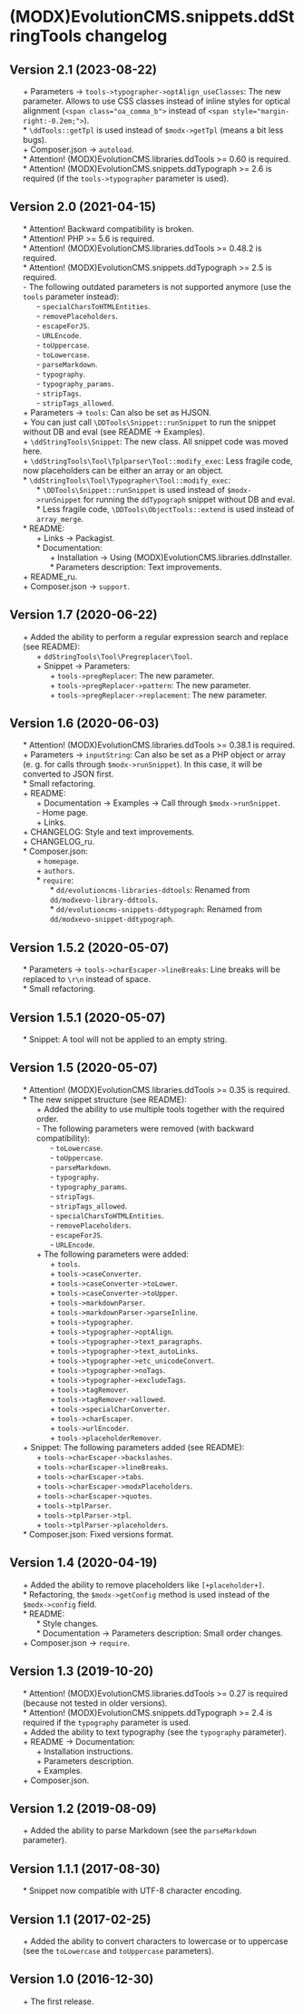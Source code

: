 # (MODX)EvolutionCMS.snippets.ddStringTools changelog


## Version 2.1 (2023-08-22)
* \+ Parameters → `tools->typographer->optAlign_useClasses`: The new parameter. Allows to use CSS classes instead of inline styles for optical alignment (`<span class="oa_comma_b">` instead of `<span style="margin-right:-0.2em;">`).
* \* `\ddTools::getTpl` is used instead of `$modx->getTpl` (means a bit less bugs).
* \+ Composer.json → `autoload`.
* \* Attention! (MODX)EvolutionCMS.libraries.ddTools >= 0.60 is required.
* \* Attention! (MODX)EvolutionCMS.snippets.ddTypograph >= 2.6 is required (if the `tools->typographer` parameter is used).


## Version 2.0 (2021-04-15)
* \* Attention! Backward compatibility is broken.
* \* Attention! PHP >= 5.6 is required.
* \* Attention! (MODX)EvolutionCMS.libraries.ddTools >= 0.48.2 is required.
* \* Attention! (MODX)EvolutionCMS.snippets.ddTypograph >= 2.5 is required.
* \- The following outdated parameters is not supported anymore (use the `tools` parameter instead):
	* \- `specialCharsToHTMLEntities`.
	* \- `removePlaceholders`.
	* \- `escapeForJS`.
	* \- `URLEncode`.
	* \- `toUppercase`.
	* \- `toLowercase`.
	* \- `parseMarkdown`.
	* \- `typography`.
	* \- `typography_params`.
	* \- `stripTags`.
	* \- `stripTags_allowed`.
* \+ Parameters → `tools`: Can also be set as HJSON.
* \+ You can just call `\DDTools\Snippet::runSnippet` to run the snippet without DB and eval (see README → Examples).
* \+ `\ddStringTools\Snippet`: The new class. All snippet code was moved here.
* \+ `\ddStringTools\Tool\Tplparser\Tool::modify_exec`: Less fragile code, now placeholders can be either an array or an object.
* \* `\ddStringTools\Tool\Typographer\Tool::modify_exec`:
	* \* `\DDTools\Snippet::runSnippet` is used instead of `$modx->runSnippet` for running the `ddTypograph` snippet without DB and eval.
	* \* Less fragile code, `\DDTools\ObjectTools::extend` is used instead of `array_merge`.
* \* README:
	* \+ Links → Packagist.
	* \* Documentation:
		* \+ Installation → Using (MODX)EvolutionCMS.libraries.ddInstaller.
		* \* Parameters description: Text improvements.
* \+ README_ru.
* \+ Composer.json → `support`.


## Version 1.7 (2020-06-22)
* \+ Added the ability to perform a regular expression search and replace (see README):
	* \+ `ddStringTools\Tool\Pregreplacer\Tool`.
	* \+ Snippet → Parameters:
		* \+ `tools->pregReplacer`: The new parameter.
		* \+ `tools->pregReplacer->pattern`: The new parameter.
		* \+ `tools->pregReplacer->replacement`: The new parameter.


## Version 1.6 (2020-06-03)
* \* Attention! (MODX)EvolutionCMS.libraries.ddTools >= 0.38.1 is required.
* \+ Parameters → `inputString`: Can also be set as a PHP object or array (e. g. for calls through `$modx->runSnippet`). In this case, it will be converted to JSON first.
* \* Small refactoring.
* \+ README:
	* \+ Documentation → Examples → Call through `$modx->runSnippet`.
	* \- Home page.
	* \+ Links.
* \+ CHANGELOG: Style and text improvements.
* \+ CHANGELOG_ru.
* \* Composer.json:
	* \+ `homepage`.
	* \+ `authors`.
	* \* `require`:
		* \* `dd/evolutioncms-libraries-ddtools`: Renamed from `dd/modxevo-library-ddtools`.
		* \* `dd/evolutioncms-snippets-ddtypograph`: Renamed from `dd/modxevo-snippet-ddtypograph`.


## Version 1.5.2 (2020-05-07)
* \* Parameters → `tools->charEscaper->lineBreaks`: Line breaks will be replaced to `\r\n` instead of space.
* \* Small refactoring.


## Version 1.5.1 (2020-05-07)
* \* Snippet: A tool will not be applied to an empty string.


## Version 1.5 (2020-05-07)
* \* Attention! (MODX)EvolutionCMS.libraries.ddTools >= 0.35 is required.
* \* The new snippet structure (see README):
	* \+ Added the ability to use multiple tools together with the required order.
	* \- The following parameters were removed (with backward compatibility):
		* \- `toLowercase`.
		* \- `toUppercase`.
		* \- `parseMarkdown`.
		* \- `typography`.
		* \- `typography_params`.
		* \- `stripTags`.
		* \- `stripTags_allowed`.
		* \- `specialCharsToHTMLEntities`.
		* \- `removePlaceholders`.
		* \- `escapeForJS`.
		* \- `URLEncode`.
	* \+ The following parameters were added:
		* \+ `tools`.
		* \+ `tools->caseConverter`.
		* \+ `tools->caseConverter->toLower`.
		* \+ `tools->caseConverter->toUpper`.
		* \+ `tools->markdownParser`.
		* \+ `tools->markdownParser->parseInline`.
		* \+ `tools->typographer`.
		* \+ `tools->typographer->optAlign`.
		* \+ `tools->typographer->text_paragraphs`.
		* \+ `tools->typographer->text_autoLinks`.
		* \+ `tools->typographer->etc_unicodeConvert`.
		* \+ `tools->typographer->noTags`.
		* \+ `tools->typographer->excludeTags`.
		* \+ `tools->tagRemover`.
		* \+ `tools->tagRemover->allowed`.
		* \+ `tools->specialCharConverter`.
		* \+ `tools->charEscaper`.
		* \+ `tools->urlEncoder`.
		* \+ `tools->placeholderRemover`.
* \+ Snippet: The following parameters added (see README):
	* \+ `tools->charEscaper->backslashes`.
	* \+ `tools->charEscaper->lineBreaks`.
	* \+ `tools->charEscaper->tabs`.
	* \+ `tools->charEscaper->modxPlaceholders`.
	* \+ `tools->charEscaper->quotes`.
	* \+ `tools->tplParser`.
	* \+ `tools->tplParser->tpl`.
	* \+ `tools->tplParser->placeholders`.
* \* Composer.json: Fixed versions format.


## Version 1.4 (2020-04-19)
* \+ Added the ability to remove placeholders like `[+placeholder+]`.
* \* Refactoring, the `$modx->getConfig` method is used instead of the `$modx->config` field.
* \* README:
	* \* Style changes.
	* \* Documentation → Parameters description: Small order changes.
* \+ Composer.json → `require`.


## Version 1.3 (2019-10-20)
* \* Attention! (MODX)EvolutionCMS.libraries.ddTools >= 0.27 is required (because not tested in older versions).
* \* Attention! (MODX)EvolutionCMS.snippets.ddTypograph >= 2.4 is required if the `typography` parameter is used.
* \+ Added the ability to text typography (see the `typography` parameter).
* \+ README → Documentation:
	* \+ Installation instructions.
	* \+ Parameters description.
	* \+ Examples.
* \+ Composer.json.


## Version 1.2 (2019-08-09)
* \+ Added the ability to parse Markdown (see the `parseMarkdown` parameter).


## Version 1.1.1 (2017-08-30)
* \* Snippet now compatible with UTF-8 character encoding.


## Version 1.1 (2017-02-25)
* \+ Added the ability to convert characters to lowercase or to uppercase (see the `toLowercase` and `toUppercase` parameters).


## Version 1.0 (2016-12-30)
* \+ The first release.


<link rel="stylesheet" type="text/css" href="https://raw.githack.com/DivanDesign/CSS.ddMarkdown/master/style.min.css" />
<style>ul{list-style:none;}</style>